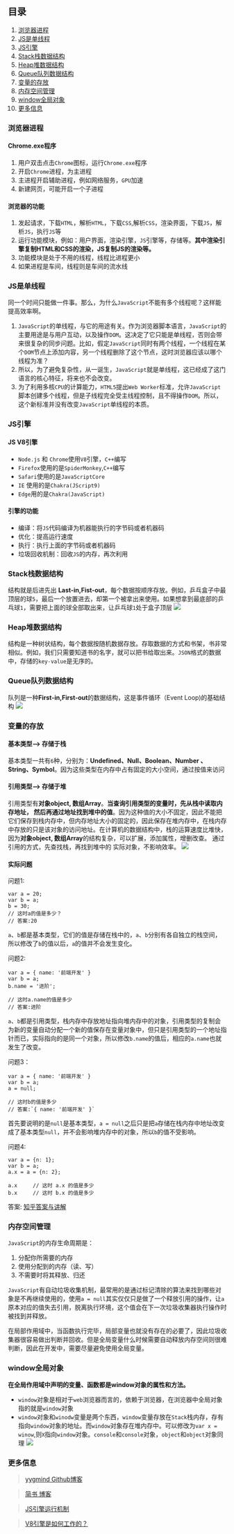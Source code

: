 ## 目录
1. [浏览器进程](#浏览器进程)
2. [JS是单线程](#JS是单线程)
3. [JS引擎](#JS引擎)
4. [Stack栈数据结构](#Stack栈数据结构)
5. [Heap堆数据结构](#Heap堆数据结构)
6. [Queue队列数据结构](#Queue队列数据结构)
7. [变量的存放](#变量的存放)
8. [内存空间管理](#内存空间管理)
9. [window全局对象](#window全局对象)
10. [更多信息](#更多信息)

### 浏览器进程
#### Chrome.exe程序
1. 用户双击点击`Chrome`图标，运行`Chrome.exe`程序
2. 开启`Chrome`进程，为主进程
3. 主进程开启辅助进程，例如网络服务，`GPU`加速
4. 新建网页，可能开启一个子进程

#### 浏览器的功能
1. 发起请求，下载`HTML`，解析`HTML`，下载`CSS`,解析`CSS`，渲染界面，下载`JS`，解析`JS`，执行`JS`等
2. 运行功能模块，例如：用户界面，渲染引擎，`JS`引擎等，存储等。**其中渲染引擎复制HTML和CSS的渲染，JS复制JS的渲染等。**
3. 功能模块是处于不用的线程，线程比进程更小
4. 如果进程是车间，线程则是车间的流水线

### JS是单线程
同一个时间只能做一件事。那么，为什么`JavaScript`不能有多个线程呢？这样能提高效率啊。
1. `JavaScript`的单线程，与它的用途有关。作为浏览器脚本语言，`JavaScript`的主要用途是与用户互动，以及操作`DOM`。这决定了它只能是单线程，否则会带来很复杂的同步问题。比如，假定`JavaScript`同时有两个线程，一个线程在某个`DOM`节点上添加内容，另一个线程删除了这个节点，这时浏览器应该以哪个线程为准？
2. 所以，为了避免复杂性，从一诞生，`JavaScript`就是单线程，这已经成了这门语言的核心特征，将来也不会改变。
3. 为了利用多核`CPU`的计算能力，`HTML5`提出`Web Worker`标准，允许`JavaScript`脚本创建多个线程，但是子线程完全受主线程控制，且不得操作`DOM`。所以，这个新标准并没有改变`JavaScript`单线程的本质。

### JS引擎
#### JS V8引擎
* `Node.js` 和 `Chrome`使用`V8`引擎，`C++`编写
* `Firefox`使用的是`SpiderMonkey`,`C++`编写
* `Safari`使用的是`JavaScriptCore`
* `IE` 使用的是`Chakra(JScript9)`
* `Edge`用的是`Chakra(JavaScript)`

#### 引擎的功能
* 编译：将`JS`代码编译为机器能执行的字节码或者机器码
* 优化：提高运行速度
* 执行：执行上面的字节码或者机器码
* 垃圾回收机制：回收`JS`的内存，再次利用

### Stack栈数据结构
结构就是后进先出 **Last-in,Fist-out**，每个数据按顺序存放。例如，乒乓盒子中最顶层的球`5`，最后一个放置进去，却第一个被拿出来使用。如果想拿到最底部的乒乓球`1`，需要把上面的球全部取出来，让乒乓球`1`处于盒子顶层
![](https://user-gold-cdn.xitu.io/2020/2/9/1702871764324c8a?w=700&h=550&f=webp&s=12678)

### Heap堆数据结构
结构是一种树状结构，每个数据按随机数据存放。存取数据的方式和书架，书非常相似。例如，我们只需要知道书的名字，就可以把书给取出来。`JSON`格式的数据中，存储的`key-value`是无序的。

### Queue队列数据结构
队列是一种**First-in,First-out**的数据结构，这是事件循环（Event Loop)的基础结构
![](https://user-gold-cdn.xitu.io/2020/2/9/170287b3be6e5443?w=1000&h=373&f=webp&s=8212)

### 变量的存放
#### 基本类型--> 存储于栈
基本类型一共有`6`种，分别为：**Undefined、Null、Boolean、Number 、String、Symbol**。因为这些类型在内存中占有固定的大小空间，通过按值来访问
#### 引用类型--> 存储于堆
引用类型有**对象object, 数组Array**。**当查询引用类型的变量时，先从栈中读取内存地址， 然后再通过地址找到堆中的值**。因为这种值的大小不固定，因此不能把它们保存到栈内存中，但内存地址大小的固定的，因此保存在堆内存中，在栈内存中存放的只是该对象的访问地址。在计算机的数据结构中，栈的运算速度比堆快，因为**对象object, 数组Array**的结构复杂，可以扩展，添加属性，增删改查。
通过引用的方式，先查找栈，再找到堆中的 实际对象，不影响效率。
![](https://user-gold-cdn.xitu.io/2020/2/9/1702881f27b98820?w=492&h=326&f=png&s=46652)

#### 实际问题
问题1:
```
var a = 20;
var b = a;
b = 30;
// 这时a的值是多少？
// 答案:20
```
`a`、`b`都是基本类型，它们的值是存储在栈中的，`a`、`b`分别有各自独立的栈空间，所以修改了`b`的值以后，`a`的值并不会发生变化。

问题2:
```
var a = { name: '前端开发' }
var b = a;
b.name = '进阶';

// 这时a.name的值是多少
// 答案:进阶
```
`a`、`b`都是引用类型，栈内存中存放地址指向堆内存中的对象，引用类型的复制会为新的变量自动分配一个新的值保存在变量对象中，但只是引用类型的一个地址指针而已，实际指向的是同一个对象，所以修改`b.name`的值后，相应的`a.name`也就发生了改变。

问题3：
```
var a = { name: '前端开发' }
var b = a;
a = null;

// 这时b的值是多少
// 答案:`{ name: '前端开发' }`
```
首先要说明的是`null`是基本类型，`a = null`之后只是把`a`存储在栈内存中地址改变成了基本类型`null`，并不会影响堆内存中的对象，所以`b`的值不受影响。

问题4:
```
var a = {n: 1};
var b = a;
a.x = a = {n: 2};

a.x 	// 这时 a.x 的值是多少
b.x 	// 这时 b.x 的值是多少
```
答案: [知乎答案与讲解](https://www.zhihu.com/question/41220520)

### 内存空间管理
`JavaScript`的内存生命周期是：
1. 分配你所需要的内存
2. 使用分配到的内存（读、写）
3. 不需要时将其释放、归还

`JavaScript`有自动垃圾收集机制，最常用的是通过标记清除的算法来找到哪些对象是不再继续使用的，使用`a = null`其实仅仅只是做了一个释放引用的操作，让`a` 原本对应的值失去引用，脱离执行环境，这个值会在下一次垃圾收集器执行操作时被找到并释放。

在局部作用域中，当函数执行完毕，局部变量也就没有存在的必要了，因此垃圾收集器很容易做出判断并回收。但是全局变量什么时候需要自动释放内存空间则很难判断，因此在开发中，需要尽量避免使用全局变量。

### window全局对象
**在全局作用域中声明的变量、函数都是window对象的属性和方法。**
*  `window`对象是相对于`web`浏览器而言的，依赖于浏览器，在浏览器中全局对象指的就是`window`对象
* `window`对象和`winodw`变量是两个东西，`window`变量存放在`Stack`栈内存，存有指向`window`对象的地址。而`window`对象存在堆内存中。可以修改为`var x = winow`,则`X`指向`window`对象。`console`和`console`对象，`object`和`object`对象同理
![](https://user-gold-cdn.xitu.io/2020/2/9/1702977938c3d02a?w=470&h=235&f=jpeg&s=25460)

### 更多信息
>[yygmind Github博客](https://github.com/yygmind/blog/issues/14)

>[简书 博客](https://www.jianshu.com/p/996671d4dcc4)

>[JS引擎运行机制](https://www.jianshu.com/p/f625ec90253a)

>[V8引擎是如何工作的？](https://blog.fundebug.com/2019/07/16/how-does-v8-work/)